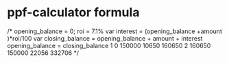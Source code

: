 # ppf-calculator formula



/*
        opening_balance = 0;
        roi = 7.1%
        var interest = (opening_balance +amount )*roi/100
        var closing_balance = opening_balance + amount + interest
        opening_balance = closing_balance
        1  0        150000   10650   160650
        2  160650   150000   22056   332706
    */
